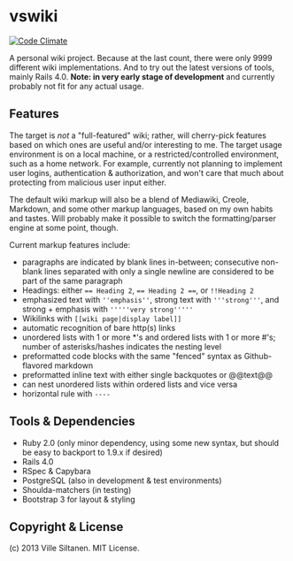 # vswiki

[![Code Climate](https://codeclimate.com/github/villez/vswiki.png)](https://codeclimate.com/github/villez/vswiki)

A personal wiki project. Because at the last count, there were only
9999 different wiki implementations. And to try out the latest
versions of tools, mainly Rails 4.0. **Note: in very early stage of
development** and currently probably not fit for any actual usage.


## Features

The target is *not* a "full-featured" wiki; rather, will
cherry-pick features based on which ones are useful and/or interesting
to me. The target usage environment is on a local machine, or a
restricted/controlled environment, such as a home network. For
example, currently not planning to implement user logins,
authentication & authorization, and won't care that much about
protecting from malicious user input either.

The default wiki markup will also be a blend of Mediawiki, Creole,
Markdown, and some other markup languages, based on my own habits and
tastes. Will probably make it possible to switch the formatting/parser
engine at some point, though. 

Current markup features include:

 * paragraphs are indicated by blank lines in-between; consecutive
   non-blank lines separated with only a single newline are
   considered to be part of the same paragraph
 * Headings: either `== Heading 2`,  `== Heading 2 ==`, or
  `!!Heading 2`
 * emphasized text with `''emphasis''`, strong text with
   `'''strong'''`, and strong + emphasis with `'''''very strong'''''`
 * Wikilinks with `[[wiki page|display label]]`
 * automatic recognition of bare http(s) links
 * unordered lists with 1 or more *'s and ordered lists with 1 or more
   #'s; number of asterisks/hashes indicates the nesting level
 * preformatted code blocks with the same "fenced" syntax as
   Github-flavored markdown
 * preformatted inline text with either single backquotes or @@text@@
 * can nest unordered lists within ordered lists and vice versa
 * horizontal rule with `----`


## Tools & Dependencies

 * Ruby 2.0 (only minor dependency, using some new syntax, but should
   be easy to backport to 1.9.x if desired)
 * Rails 4.0
 * RSpec & Capybara
 * PostgreSQL (also in development & test environments)
 * Shoulda-matchers (in testing)
 * Bootstrap 3 for layout & styling


## Copyright & License

(c) 2013 Ville Siltanen. MIT License.
